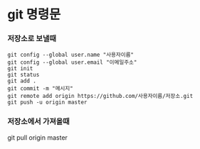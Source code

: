 # git 명령문

### 저장소로 보낼때
~~~
git config --global user.name "사용자이름"
git config --global user.email "이메일주소"
git init
git status
git add .
git commit -m "메시지"
git remote add origin https://github.com/사용자이름/저장소.git
git push -u origin master
~~~

### 저장소에서 가져올때
git pull origin master

